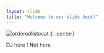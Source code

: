 ```yaml
---
layout: slide
title: "Welcome to our slide deck!"
---
```


![orderedlistocat](https://octodex.github.com/images/orderedlistocat.png)
{: .center}


DJ here ! Not here

